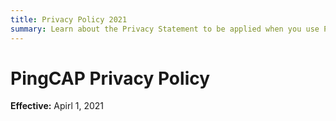 ```yaml
---
title: Privacy Policy 2021
summary: Learn about the Privacy Statement to be applied when you use PingCAP Sites and our Products.
---
```

# PingCAP Privacy Policy

**Effective:** Apirl 1, 2021
